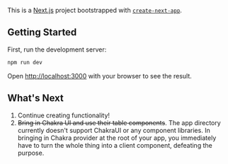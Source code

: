 This is a [Next.js](https://nextjs.org/) project bootstrapped with [`create-next-app`](https://github.com/vercel/next.js/tree/canary/packages/create-next-app).

## Getting Started

First, run the development server:

```bash
npm run dev
```

Open [http://localhost:3000](http://localhost:3000) with your browser to see the result.

## What's Next

1. Continue creating functionality!
1. ~~Bring in Chakra UI and use their table components~~. The app directory currently doesn't support ChakraUI or any component libraries. In bringing in Chakra provider at the root of your app, you immediately have to turn the whole thing into a client component, defeating the purpose.
